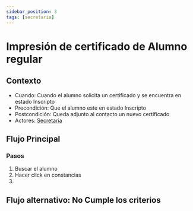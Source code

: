 ```yaml
---
sidebar_position: 3
tags: [secretaria]
---
```


# Impresión de certificado de Alumno regular

## Contexto

- Cuando: Cuando el alumno solicita un certificado y se encuentra en estado Inscripto
- Precondición: Que el alumno este en estado Inscripto
- Postcondición: Queda adjunto al contacto un nuevo certificado
- Actores: [Secretaria](/tags/secretaria)

## Flujo Principal

### Pasos

1. Buscar el alumno
2. Hacer click en constancias
3.

## Flujo alternativo: No Cumple los criterios
